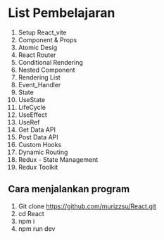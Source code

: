 # List Pembelajaran 
1. Setup React_vite
2. Component & Props
3. Atomic Desig
4. React Router
5. Conditional Rendering
6. Nested Component
7. Rendering List
8. Event_Handler
9. State
10. UseState
11. LifeCycle
12. UseEffect
13. UseRef
14. Get Data API
15. Post Data API
16. Custom Hooks
17. Dynamic Routing
18. Redux - State Management
19. Redux Toolkit

## Cara menjalankan program
1. Git clone https://github.com/murizzsu/React.git
2. cd React
3. npm i
4. npm run dev